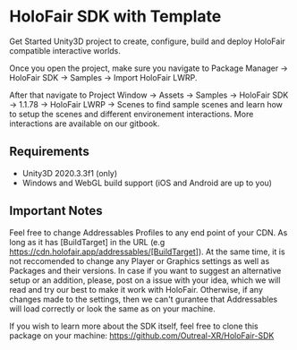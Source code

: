 # HoloFair SDK with Template
Get Started Unity3D project to create, configure, build and deploy HoloFair compatible interactive worlds.

Once you open the project, make sure you navigate to Package Manager -> HoloFair SDK -> Samples -> Import HoloFair LWRP.

After that navigate to Project Window -> Assets -> Samples -> HoloFair SDK -> 1.1.78 -> HoloFair LWRP -> Scenes to find sample scenes and learn how to setup the scenes and different environement interactions. More interactions are available on our gitbook.

## Requirements
- Unity3D 2020.3.3f1 (only)
- Windows and WebGL build support (iOS and Android are up to you)

## Important Notes
Feel free to change Addressables Profiles to any end point of your CDN. As long as it has [BuildTarget] in the URL (e.g https://cdn.holofair.app/addressables/[BuildTarget]).
At the same time, it is not reccomended to change any Player or Graphics settings as well as Packages and their versions. In case if you want to suggest an alternative setup or an addition, please, post on a issue with your idea, which we will read and try our best to make it work with HoloFair. Otherwise, if any changes made to the settings, then we can't gurantee that Addressables will load correctly or look the same as on your machine.

If you wish to learn more about the SDK itself, feel free to clone this package on your machine: https://github.com/Outreal-XR/HoloFair-SDK
